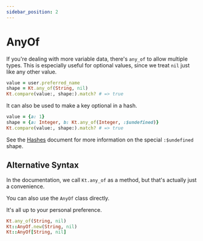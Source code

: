 ```yaml
---
sidebar_position: 2
---
```


# AnyOf

If you're dealing with more variable data, there's `any_of` to allow multiple types.
This is especially useful for optional values, since we treat `nil` just like any other value.

```ruby
value = user.preferred_name
shape = Kt.any_of(String, nil)
Kt.compare(value:, shape:).match? # => true
```

It can also be used to make a key optional in a hash.

```ruby
value = {a: 1}
shape = {a: Integer, b: Kt.any_of(Integer, :$undefined)}
Kt.compare(value:, shape:).match? # => true
```

See the [Hashes](./Hashes.md) document for more information on the special `:$undefined` shape.

## Alternative Syntax

In the documentation, we call `Kt.any_of` as a method, but that's actually just a convenience.

You can also use the `AnyOf` class directly.

It's all up to your personal preference.

```ruby title="Alternative Syntax Examples"
Kt.any_of(String, nil)
Kt::AnyOf.new(String, nil)
Kt::AnyOf[String, nil]
```

